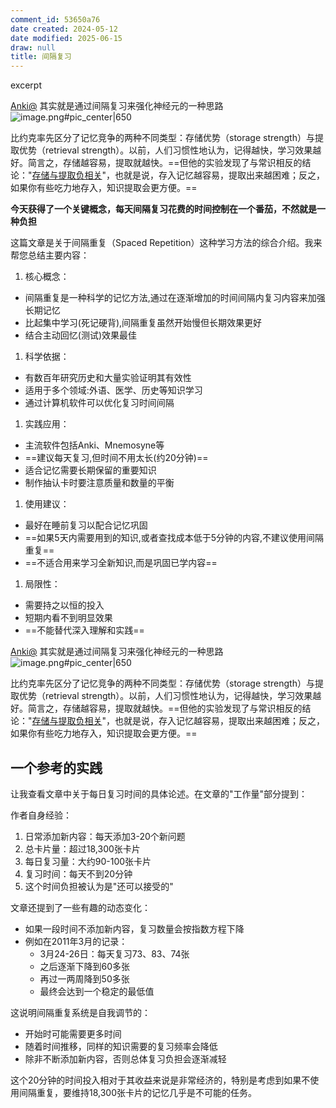 ```yaml
---
comment_id: 53650a76
date created: 2024-05-12
date modified: 2025-06-15
draw: null
title: 间隔复习
---
```

excerpt

<!-- more -->

[Anki@](Anki@.md) 其实就是通过间隔复习来强化神经元的一种思路  
![image.png#pic_center|650](https://imagehosting4picgo.oss-cn-beijing.aliyuncs.com/imagehosting/fix-dir%2Fpicgo%2Fpicgo-clipboard-images%2F2024%2F06%2F12%2F14-29-27-6cb397fa56bc0cfa8a220b6f19cf3ae5-20240612142927-b16958.png)

比约克率先区分了记忆竞争的两种不同类型：存储优势（storage strength）与提取优势（retrieval strength）。以前，人们习惯性地认为，记得越快，学习效果越好。简言之，存储越容易，提取就越快。==但他的实验发现了与常识相反的结论："[存储与提取负相关](存储与提取负相关)"，也就是说，存入记忆越容易，提取出来越困难；反之，如果你有些吃力地存入，知识提取会更方便。==

**今天获得了一个关键概念，每天间隔复习花费的时间控制在一个番茄，不然就是一种负担**

这篇文章是关于间隔重复（Spaced Repetition）这种学习方法的综合介绍。我来帮您总结主要内容：

1. 核心概念：
- 间隔重复是一种科学的记忆方法,通过在逐渐增加的时间间隔内复习内容来加强长期记忆
- 比起集中学习(死记硬背),间隔重复虽然开始慢但长期效果更好
- 结合主动回忆(测试)效果最佳

1. 科学依据：
- 有数百年研究历史和大量实验证明其有效性
- 适用于多个领域:外语、医学、历史等知识学习
- 通过计算机软件可以优化复习时间间隔

1. 实践应用：
- 主流软件包括Anki、Mnemosyne等
- ==建议每天复习,但时间不用太长(约20分钟)==
- 适合记忆需要长期保留的重要知识
- 制作抽认卡时要注意质量和数量的平衡

1. 使用建议：
- 最好在睡前复习以配合记忆巩固
- ==如果5天内需要用到的知识,或者查找成本低于5分钟的内容,不建议使用间隔重复==
- ==不适合用来学习全新知识,而是巩固已学内容==

1. 局限性：
- 需要持之以恒的投入
- 短期内看不到明显效果
- ==不能替代深入理解和实践==

[Anki@](Anki@.md) 其实就是通过间隔复习来强化神经元的一种思路  
![image.png#pic_center|650](https://imagehosting4picgo.oss-cn-beijing.aliyuncs.com/imagehosting/fix-dir%2Fpicgo%2Fpicgo-clipboard-images%2F2024%2F06%2F12%2F14-29-27-6cb397fa56bc0cfa8a220b6f19cf3ae5-20240612142927-b16958.png)

比约克率先区分了记忆竞争的两种不同类型：存储优势（storage strength）与提取优势（retrieval strength）。以前，人们习惯性地认为，记得越快，学习效果越好。简言之，存储越容易，提取就越快。==但他的实验发现了与常识相反的结论："[存储与提取负相关](存储与提取负相关)"，也就是说，存入记忆越容易，提取出来越困难；反之，如果你有些吃力地存入，知识提取会更方便。==

## 一个参考的实践

让我查看文章中关于每日复习时间的具体论述。在文章的"工作量"部分提到：

作者自身经验：

1. 日常添加新内容：每天添加3-20个新问题
2. 总卡片量：超过18,300张卡片
3. 每日复习量：大约90-100张卡片
4. 复习时间：每天不到20分钟
5. 这个时间负担被认为是"还可以接受的"

文章还提到了一些有趣的动态变化：

- 如果一段时间不添加新内容，复习数量会按指数方程下降
- 例如在2011年3月的记录：
  - 3月24-26日：每天复习73、83、74张
  - 之后逐渐下降到60多张
  - 再过一两周降到50多张
  - 最终会达到一个稳定的最低值

这说明间隔重复系统是自我调节的：

- 开始时可能需要更多时间
- 随着时间推移，同样的知识需要的复习频率会降低
- 除非不断添加新内容，否则总体复习负担会逐渐减轻

这个20分钟的时间投入相对于其收益来说是非常经济的，特别是考虑到如果不使用间隔重复，要维持18,300张卡片的记忆几乎是不可能的任务。

